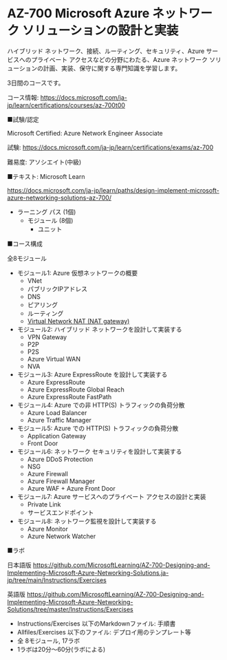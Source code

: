 # AZ-700 Microsoft Azure ネットワーク ソリューションの設計と実装

ハイブリッド ネットワーク、接続、ルーティング、セキュリティ、Azure サービスへのプライベート アクセスなどの分野にわたる、Azure ネットワーク ソリューションの計画、実装、保守に関する専門知識を学習します。

3日間のコースです。

コース情報: https://docs.microsoft.com/ja-jp/learn/certifications/courses/az-700t00

■試験/認定

Microsoft Certified: Azure Network Engineer Associate

試験: https://docs.microsoft.com/ja-jp/learn/certifications/exams/az-700

難易度: アソシエイト(中級)

■テキスト: Microsoft Learn

<!--
コレクション: https://aka.ms/CourseAZ-700
-->

https://docs.microsoft.com/ja-jp/learn/paths/design-implement-microsoft-azure-networking-solutions-az-700/

- ラーニング パス (1個)
  - モジュール (8個)
    - ユニット

■コース構成

全8モジュール

- モジュール1: Azure 仮想ネットワークの概要
  - VNet
  - パブリックIPアドレス
  - DNS
  - ピアリング
  - ルーティング
  - [Virtual Network NAT (NAT gateway)](https://docs.microsoft.com/ja-jp/azure/virtual-network/nat-gateway/nat-overview)
- モジュール2: ハイブリッド ネットワークを設計して実装する
  - VPN Gateway
  - P2P
  - P2S
  - Azure Virtual WAN
  - NVA
- モジュール3: Azure ExpressRoute を設計して実装する
  - Azure ExpressRoute
  - Azure ExpressRoute Global Reach
  - Azure ExpressRoute FastPath
- モジュール4: Azure での非 HTTP(S) トラフィックの負荷分散
  - Azure Load Balancer
  - Azure Traffic Manager
- モジュール5: Azure での HTTP(S) トラフィックの負荷分散
  - Application Gateway
  - Front Door
- モジュール6: ネットワーク セキュリティを設計して実装する
  - Azure DDoS Protection
  - NSG
  - Azure Firewall
  - Azure Firewall Manager
  - Azure WAF + Azure Front Door
- モジュール7: Azure サービスへのプライベート アクセスの設計と実装
  - Private Link
  - サービスエンドポイント
- モジュール8: ネットワーク監視を設計して実装する
  - Azure Monitor
  - Azure Network Watcher

■ラボ

日本語版
https://github.com/MicrosoftLearning/AZ-700-Designing-and-Implementing-Microsoft-Azure-Networking-Solutions.ja-jp/tree/main/Instructions/Exercises

英語版
https://github.com/MicrosoftLearning/AZ-700-Designing-and-Implementing-Microsoft-Azure-Networking-Solutions/tree/master/Instructions/Exercises

- Instructions/Exercises 以下のMarkdownファイル: 手順書
- Allfiles/Exercises 以下のファイル: デプロイ用のテンプレート等
- 全 8モジュール, 17ラボ
- 1ラボは20分～60分(ラボによる)
